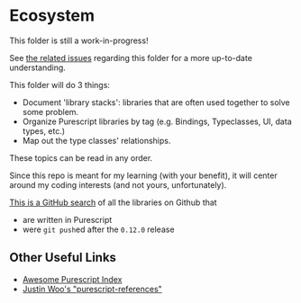 # Ecosystem

This folder is still a work-in-progress!

See [the related issues](https://github.com/JordanMartinez/purescript-jordans-reference/issues?q=is%3Aissue+is%3Aopen+label%3AEcosystem) regarding this folder for a more up-to-date understanding.


This folder will do 3 things:
- Document 'library stacks': libraries that are often used together to solve some problem.
- Organize Purescript libraries by tag (e.g. Bindings, Typeclasses, UI, data types, etc.)
- Map out the type classes' relationships.

These topics can be read in any order.

Since this repo is meant for my learning (with your benefit), it will center around my coding interests (and not yours, unfortunately).

[This is a GitHub search](https://github.com/search?utf8=%E2%9C%93&q=language%3APureScript+pushed%3A%3E2018-05-21+language%3APureScript&type=Repositories&ref=advsearch&l=PureScript&l=) of all the libraries on Github that
- are written in Purescript
- were `git push`ed after the `0.12.0` release

## Other Useful Links

- [Awesome Purescript Index](https://github.com/passy/awesome-purescript)
- [Justin Woo's "purescript-references"](https://purescript-resources.readthedocs.io/en/latest/index.html)
